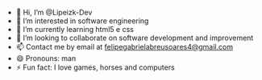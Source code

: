 - 👋 Hi, I’m @Lipeizk-Dev
- 👀 I’m interested in software engineering 
- 🌱 I’m currently learning 
html5 e css
- 💞️ I’m looking to collaborate on software development and improvement
- 📫 Contact me by email at felipegabrielabreusoares4@gmail.com
- 😄 Pronouns: man
- ⚡ Fun fact: 
I love games, horses and computers

<!---
Lipeizk-Dev/Lipeizk-Dev is a ✨ special ✨ repository because its `README.md` (this file) appears on your GitHub profile.
You can click the Preview link to take a look at your changes.
--->
